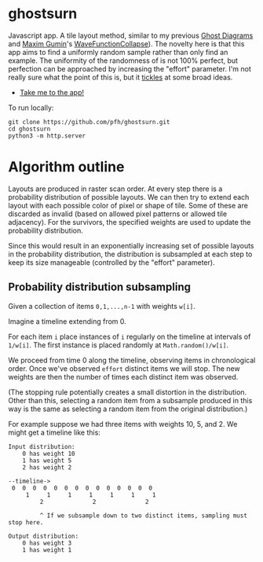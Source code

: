 # ghostsurn

Javascript app. A tile layout method, similar to my previous [Ghost Diagrams](http://logarithmic.net/pfh/ghost-diagrams) and [Maxim Gumin](https://twitter.com/ExUtumno)'s [WaveFunctionCollapse](https://github.com/mxgmn/WaveFunctionCollapse)). The novelty here is that this app aims to find a uniformly random sample rather than only find an example. The uniformity of the randomness of is not 100% perfect, but perfection can be approached by increasing the "effort" parameter. I'm not really sure what the point of this is, but it [tickles](https://twitter.com/paulfharrison/status/1438466031488421888) at some broad ideas.

* [Take me to the app!](https://logarithmic.net/ghostsurn)

To run locally:

```
git clone https://github.com/pfh/ghostsurn.git
cd ghostsurn
python3 -m http.server
```

# Algorithm outline

Layouts are produced in raster scan order. At every step there is a probability distribution of possible layouts. We can then try to extend each layout with each possible color of pixel or shape of tile. Some of these are discarded as invalid (based on allowed pixel patterns or allowed tile adjacency). For the survivors, the specified weights are used to update the probability distribution.

Since this would result in an exponentially increasing set of possible layouts in the probability distribution, the distribution is subsampled at each step to keep its size manageable (controlled by the "effort" parameter).

## Probability distribution subsampling

Given a collection of items `0,1,...,n-1` with weights `w[i]`.

Imagine a timeline extending from 0.

For each item `i` place instances of `i` regularly on the timeline at intervals of `1/w[i]`. The first instance is placed randomly at `Math.random()/w[i]`. 

We proceed from time 0 along the timeline, observing items in chronological order. Once we've observed `effort` distinct items we will stop. The new weights are then the number of times each distinct item was observed.

(The stopping rule potentially creates a small distortion in the distribution. Other than this, selecting a random item from a subsample produced in this way is the same as selecting a random item from the original distribution.)

For example suppose we had three items with weights 10, 5, and 2. We might get a timeline like this:

```
Input distribution:
    0 has weight 10
    1 has weight 5
    2 has weight 2

--timeline->
 0  0  0  0  0  0  0  0  0  0  0  0  0  0
     1     1     1     1     1     1     1
         2              2              2
          
         ^ If we subsample down to two distinct items, sampling must stop here.
         
Output distribution:
    0 has weight 3
    1 has weight 1
```


